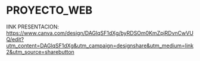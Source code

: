 # PROYECTO_WEB
lINK PRESENTACION: https://www.canva.com/design/DAGlqSF1dXg/byRDSOm0KmZpjRDvnCwVUQ/edit?utm_content=DAGlqSF1dXg&utm_campaign=designshare&utm_medium=link2&utm_source=sharebutton

